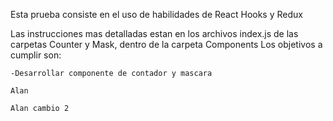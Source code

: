 Esta prueba consiste en el uso de habilidades de React Hooks y Redux

Las instrucciones mas detalladas estan en los archivos index.js de las carpetas Counter y Mask, dentro de la carpeta Components
Los objetivos a cumplir son:

    -Desarrollar componente de contador y mascara

    Alan

    Alan cambio 2
